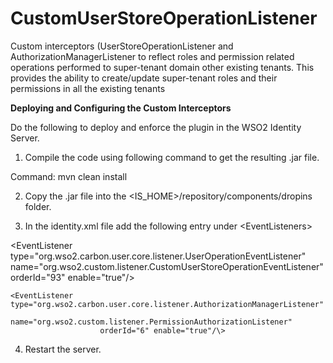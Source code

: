 # CustomUserStoreOperationListener
Custom interceptors (UserStoreOperationListener and AuthorizationManagerListener to reflect roles and permission related operations performed to super-tenant domain
other existing tenants.
This provides the ability to create/update super-tenant roles and their permissions in all the existing tenants

**Deploying and Configuring the Custom Interceptors**

Do the following to deploy and enforce the plugin in the WSO2 Identity Server.
1. Compile the code using following command to get the resulting .jar file.

  Command: mvn clean install

2. Copy the .jar file into the <IS_HOME>/repository/components/dropins folder.

3. In the identity.xml file add the following entry under <EventListeners\>

  <EventListener type="org.wso2.carbon.user.core.listener.UserOperationEventListener" 
                name="org.wso2.custom.listener.CustomUserStoreOperationEventListener" 
			          orderId="93" enable="true"/\>
                
	<EventListener type="org.wso2.carbon.user.core.listener.AuthorizationManagerListener" 
                  name="org.wso2.custom.listener.PermissionAuthorizationListener" 
			            orderId="6" enable="true"/\>
                       
 4. Restart the server.                      
